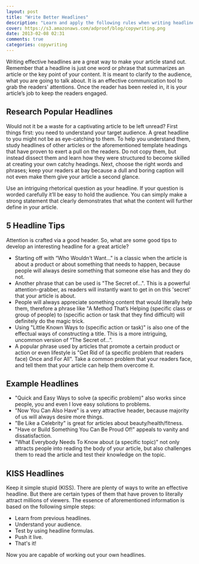 ```yaml
---
layout: post
title: "Write Better Headlines"
description: "Learn and apply the following rules when writing headlines and you'll become an expert in no time."
cover: https://s3.amazonaws.com/adproof/blog/copywriting.png
date: 2013-02-08 02:31
comments: true
categories: copywriting
---
```


Writing effective headlines are a great way to make your article stand out. Remember that a headline is just one word or phrase that summarizes an article or the key point of your content. It is meant to clarify to the audience, what you are going to talk about. It is an effective communication tool to grab the readers' attentions. Once the reader has been reeled in, it is your article’s job to keep the readers engaged.

<!--more-->

## Research Popular Headlines 

Would not it be a waste for a captivating article to be left unread? First things first: you need to understand your target audience. A great headline to you might not be as eye-catching to them.  To help you understand them, study headlines of other articles or the aforementioned template headings that have proven to exert a pull on the readers. Do not copy them, but instead dissect them and learn how they were structured to become skilled at creating your own catchy headings. Next, choose the right words and phrases; keep your readers at bay because a dull and boring caption will not even make them give your article a second glance.

Use an intriguing rhetorical question as your headline.  If your question is worded carefully it’ll be easy to hold the audience. You can simply make a strong statement that clearly demonstrates that what the content will further define in your article.

## 5 Headline Tips

Attention is crafted via a good header. So, what are some good tips to develop an interesting headline for a great article?

  * Starting off with “Who Wouldn't Want..." is a classic when the article is about a product or about something that needs to happen, because people will always desire something that someone else has and they do not.
  * Another phrase that can be used is "The Secret of...". This is a powerful attention-grabber, as readers will instantly want to get in on this 'secret' that your article is about.
  * People will always appreciate something content that would literally help them, therefore a phrase like "A Method That’s Helping (specific class or group of people) to (specific action or task that they find difficult) will definitely do the magic trick.
  * Using "Little Known Ways to (specific action or task)" is also one of the effectual ways of constructing a title. This is a more intriguing, uncommon version of “The Secret of...”.
  * A popular phrase used by articles that promote a certain product or action or even lifestyle is "Get Rid of (a specific problem that readers face) Once and For All". Take a common problem that your readers face, and tell them that your article can help them overcome it.

## Example Headlines

  * "Quick and Easy Ways to solve (a specific problem)" also works since people, you and even I love easy solutions to problems.
  * "Now You Can Also Have" is a very attractive header, because majority of us will always desire more things.
  * "Be Like a Celebrity" is great for articles about beauty/health/fitness.
  * "Have or Build Something You Can Be Proud Of!" appeals to vanity and dissatisfaction.
  * "What Everybody Needs To Know about (a specific topic)" not only attracts people into reading the body of your article, but also challenges them to read the article and test their knowledge on the topic.

## KISS Headlines

Keep it simple stupid (KISS). There are plenty of ways to write an effective headline. But there are certain types of them that have proven to literally attract millions of viewers. The essence of aforementioned information is based on the following simple steps:

  * Learn from previous headlines.
  * Understand your audience.
  * Test by using headline formulas.
  * Push it live.
  * That's it!

Now you are capable of working out your own headlines.